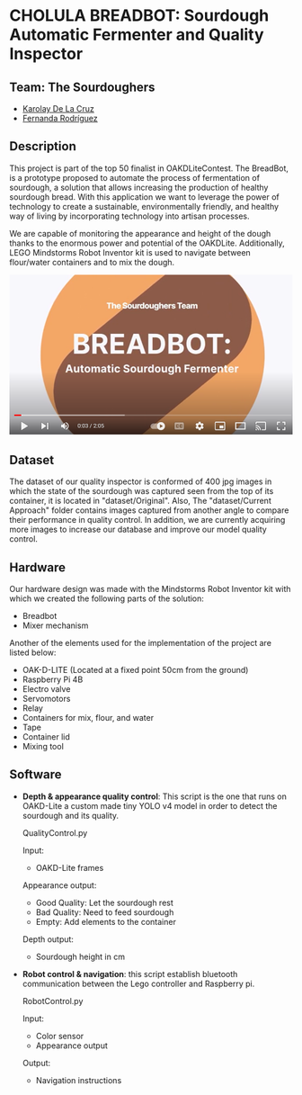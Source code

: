 # CHOLULA BREADBOT: Sourdough Automatic Fermenter and Quality Inspector

## Team: The Sourdoughers
- [Karolay De La Cruz](https://www.linkedin.com/in/karolay-de-la-cruz/)
- [Fernanda Rodríguez](https://www.linkedin.com/in/mfernandaroeg/)


## Description
This project is part of the top 50 finalist in OAKDLiteContest. The BreadBot, is a prototype proposed to automate the 
process of fermentation of sourdough, a solution that allows increasing the production of healthy sourdough bread. With 
this application we want to  leverage the power of technology to create a sustainable, environmentally friendly, 
and healthy way of living by incorporating technology into artisan processes. 

We are capable of monitoring the appearance and height of the dough thanks to the enormous power and potential of 
the OAKDLite. Additionally, LEGO Mindstorms Robot Inventor kit is used to navigate between flour/water containers and to
mix the dough.

[![Watch the video](./dataset/Fig1.png)](https://www.youtube.com/watch?v=OJnjwUVRSP4)

## Dataset
The dataset of our quality inspector is conformed of 400 jpg images in which the state of the sourdough was captured 
seen from the top of its container, it is located in "dataset/Original". Also, The "dataset/Current Approach" folder 
contains images captured from another angle to compare their performance in quality control.
In addition, we are currently acquiring more images to increase our database and improve our model quality control.

## Hardware
Our hardware design was made with the Mindstorms Robot Inventor kit with which we created the following parts of the solution:
-	Breadbot
-	Mixer mechanism

Another of the elements used for the implementation of the project are listed below:
-	OAK-D-LITE (Located at a fixed point 50cm from the ground)
-	Raspberry Pi 4B
-	Electro valve
-	Servomotors
-	Relay
-	Containers for mix, flour, and water
-	Tape
-	Container lid
-	Mixing tool


## Software
-	**Depth & appearance quality control**: This script is the one that runs on OAKD-Lite a custom made tiny YOLO v4 
model in order to detect the 
   sourdough and its quality.
    
    QualityControl.py
    
    Input:
    - OAKD-Lite frames
    
    Appearance output:
    - Good Quality: Let the sourdough rest
    - Bad Quality: Need to feed sourdough 
    - Empty: Add elements to the container 
    
    Depth output:   
    - Sourdough height in cm
       

-	**Robot control & navigation**: this script establish bluetooth communication between the Lego 
controller and Raspberry pi.

    RobotControl.py
     
    Input:
    - Color sensor 
    - Appearance output
    
    Output:    
    - Navigation instructions
    




